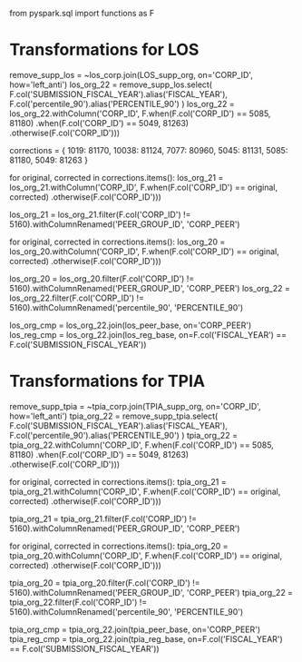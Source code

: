 from pyspark.sql import functions as F

# Transformations for LOS
remove_supp_los = ~los_corp.join(LOS_supp_org, on='CORP_ID', how='left_anti')
los_org_22 = remove_supp_los.select(
    F.col('SUBMISSION_FISCAL_YEAR').alias('FISCAL_YEAR'),
    F.col('percentile_90').alias('PERCENTILE_90')
)
los_org_22 = los_org_22.withColumn('CORP_ID', 
                                   F.when(F.col('CORP_ID') == 5085, 81180)
                                   .when(F.col('CORP_ID') == 5049, 81263)
                                   .otherwise(F.col('CORP_ID')))

corrections = {
    1019: 81170,
    10038: 81124,
    7077: 80960,
    5045: 81131,
    5085: 81180,
    5049: 81263
}

for original, corrected in corrections.items():
    los_org_21 = los_org_21.withColumn('CORP_ID', 
                                       F.when(F.col('CORP_ID') == original, corrected)
                                       .otherwise(F.col('CORP_ID')))

los_org_21 = los_org_21.filter(F.col('CORP_ID') != 5160).withColumnRenamed('PEER_GROUP_ID', 'CORP_PEER')

for original, corrected in corrections.items():
    los_org_20 = los_org_20.withColumn('CORP_ID', 
                                       F.when(F.col('CORP_ID') == original, corrected)
                                       .otherwise(F.col('CORP_ID')))

los_org_20 = los_org_20.filter(F.col('CORP_ID') != 5160).withColumnRenamed('PEER_GROUP_ID', 'CORP_PEER')
los_org_22 = los_org_22.filter(F.col('CORP_ID') != 5160).withColumnRenamed('percentile_90', 'PERCENTILE_90')

los_org_cmp = los_org_22.join(los_peer_base, on='CORP_PEER')
los_reg_cmp = los_org_22.join(los_reg_base, on=F.col('FISCAL_YEAR') == F.col('SUBMISSION_FISCAL_YEAR'))

# Transformations for TPIA
remove_supp_tpia = ~tpia_corp.join(TPIA_supp_org, on='CORP_ID', how='left_anti')
tpia_org_22 = remove_supp_tpia.select(
    F.col('SUBMISSION_FISCAL_YEAR').alias('FISCAL_YEAR'),
    F.col('percentile_90').alias('PERCENTILE_90')
)
tpia_org_22 = tpia_org_22.withColumn('CORP_ID', 
                                     F.when(F.col('CORP_ID') == 5085, 81180)
                                     .when(F.col('CORP_ID') == 5049, 81263)
                                     .otherwise(F.col('CORP_ID')))

for original, corrected in corrections.items():
    tpia_org_21 = tpia_org_21.withColumn('CORP_ID', 
                                         F.when(F.col('CORP_ID') == original, corrected)
                                         .otherwise(F.col('CORP_ID')))

tpia_org_21 = tpia_org_21.filter(F.col('CORP_ID') != 5160).withColumnRenamed('PEER_GROUP_ID', 'CORP_PEER')

for original, corrected in corrections.items():
    tpia_org_20 = tpia_org_20.withColumn('CORP_ID', 
                                         F.when(F.col('CORP_ID') == original, corrected)
                                         .otherwise(F.col('CORP_ID')))

tpia_org_20 = tpia_org_20.filter(F.col('CORP_ID') != 5160).withColumnRenamed('PEER_GROUP_ID', 'CORP_PEER')
tpia_org_22 = tpia_org_22.filter(F.col('CORP_ID') != 5160).withColumnRenamed('percentile_90', 'PERCENTILE_90')

tpia_org_cmp = tpia_org_22.join(tpia_peer_base, on='CORP_PEER')
tpia_reg_cmp = tpia_org_22.join(tpia_reg_base, on=F.col('FISCAL_YEAR') == F.col('SUBMISSION_FISCAL_YEAR'))

